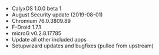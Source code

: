 * CalyxOS 1.0.0 beta 1
* August Security update (2019-08-01)
* Chromium 76.0.3809.89
* F-Droid 1.7.1
* microG v0.2.8.17785
* Update all other included apps
* Setupwizard updates and bugfixes (pulled from upstream)